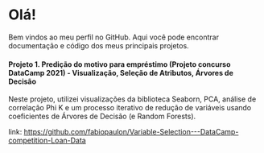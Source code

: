 # Olá!

Bem vindos ao meu perfil no GitHub. Aqui você pode encontrar documentação e código dos meus principais projetos.

#### Projeto 1. Predição do motivo para empréstimo (Projeto concurso DataCamp 2021) - Visualização, Seleção de Atributos, Árvores de Decisão

Neste projeto, utilizei visualizações da biblioteca Seaborn, PCA, análise de correlação Phi K e um processo iterativo de redução de variáveis usando coeficientes de Árvores de Decisão (e Random Forests).

link:
https://github.com/fabiopaulon/Variable-Selection---DataCamp-competition-Loan-Data

<!---
fabiopaulon/fabiopaulon is a ✨ special ✨ repository because its `README.md` (this file) appears on your GitHub profile.
You can click the Preview link to take a look at your changes.
--->
